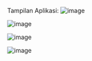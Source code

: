 Tampilan Aplikasi:
![image](https://github.com/user-attachments/assets/7d43fcb4-4b7f-4e43-b415-315b7506c0ca)

![image](https://github.com/user-attachments/assets/b7453bdd-18a8-45d5-9f64-2769e5104d66)

![image](https://github.com/user-attachments/assets/2405b50b-deb1-4ba6-b369-09315db480ec)

![image](https://github.com/user-attachments/assets/8fc48cb8-1d98-4013-a6cd-a323bacfc814)
